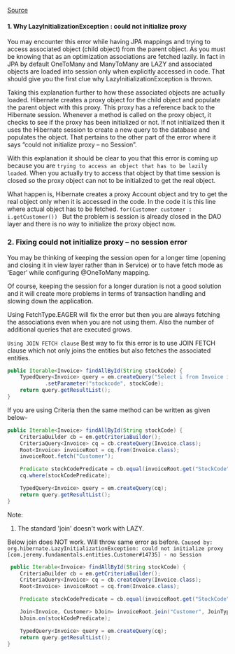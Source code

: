[Source](https://knpcode.com/spring/lazyinitializationexception-could-not-initialize-proxy-no-session/)

#### 1. Why LazyInitializationException : could not initialize proxy

You may encounter this error while having JPA mappings and trying to access associated object (child object) from the parent object. As you must be knowing that as an optimization associations are fetched lazily. In fact in JPA by default OneToMany and ManyToMany are LAZY and associated objects are loaded into session only when explicitly accessed in code. That should give you the first clue why LazyInitializationException is thrown.

Taking this explanation further to how these associated objects are actually loaded. Hibernate creates a proxy object for the child object and populate the parent object with this proxy. This proxy has a reference back to the Hibernate session. Whenever a method is called on the proxy object, it checks to see if the proxy has been initialized or not. If not initialized then it uses the Hibernate session to create a new query to the database and populates the object. That pertains to the other part of the error where it says “could not initialize proxy – no Session”.

With this explanation it should be clear to you that this error is coming up because you are `trying to access an object that has to be lazily loaded`. When you actually try to access that object by that time session is closed so the proxy object can not to be initialized to get the real object.

What happen is, Hibernate creates a proxy Account object and try to get the real object only when it is accessed in the code. In the code it is this line where actual object has to be fetched.
`for(Customer customer : i.getCustomer()) `
But the problem is session is already closed in the DAO layer and there is no way to initialize the proxy object now.

### 2. Fixing could not initialize proxy – no session error

You may be thinking of keeping the session open for a longer time (opening and closing it in view layer rather than in Service) or to have fetch mode as ‘Eager’ while configuring @OneToMany mapping.

Of course, keeping the session for a longer duration is not a good solution and it will create more problems in terms of transaction handling and slowing down the application.

Using FetchType.EAGER will fix the error but then you are always fetching the associations even when you are not using them. Also the number of additional queries that are executed grows.

`Using JOIN FETCH clause`
Best way to fix this error is to use JOIN FETCH clause which not only joins the entities but also fetches the associated entities.

```java
public Iterable<Invoice> findAllById(String stockCode) {
    TypedQuery<Invoice> query = em.createQuery("Select i from Invoice i join fetch i.Customer where i.StockCode = :stockcode", Invoice.class)
            .setParameter("stockcode", stockCode);
    return query.getResultList();
}
```

If you are using Criteria then the same method can be written as given below-

```java
public Iterable<Invoice> findAllById(String stockCode) {
    CriteriaBuilder cb = em.getCriteriaBuilder();
    CriteriaQuery<Invoice> cq = cb.createQuery(Invoice.class);
    Root<Invoice> invoiceRoot = cq.from(Invoice.class);
    invoiceRoot.fetch("Customer");

    Predicate stockCodePredicate = cb.equal(invoiceRoot.get("StockCode"), stockCode);
    cq.where(stockCodePredicate);

    TypedQuery<Invoice> query = em.createQuery(cq);
    return query.getResultList();
}
```

Note:

1. The standard 'join' doesn't work with LAZY.

Below join does NOT work. Will throw same error as before. `Caused by: org.hibernate.LazyInitializationException: could not initialize proxy [com.jeremy.fundamentals.entities.Customer#14735] - no Session`

```java
 public Iterable<Invoice> findAllById(String stockCode) {
    CriteriaBuilder cb = em.getCriteriaBuilder();
    CriteriaQuery<Invoice> cq = cb.createQuery(Invoice.class);
    Root<Invoice> invoiceRoot = cq.from(Invoice.class);

    Predicate stockCodePredicate = cb.equal(invoiceRoot.get("StockCode"), stockCode);

    Join<Invoice, Customer> bJoin= invoiceRoot.join("Customer", JoinType.LEFT);
    bJoin.on(stockCodePredicate);

    TypedQuery<Invoice> query = em.createQuery(cq);
    return query.getResultList();
}
```

